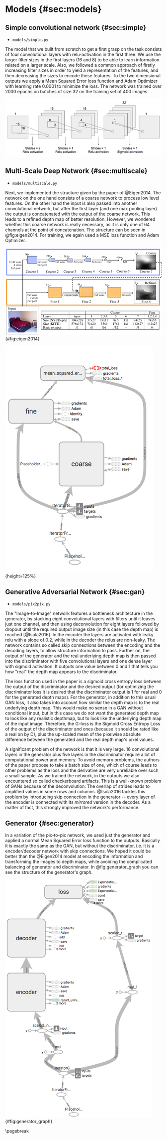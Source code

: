 # Models  {#sec:models}

## Simple convolutional network  {#sec:simple}

- `models/simple.py`

The model that we built from scratch to get a first grasp on the task consists of four convolutional layers with relu-activation in the first three. We use the larger filter sizes in the first layers (16 and 8) to be able to learn information related on a larger scale. Also, we followed a common approach of firstly increasing filter sizes in order to yield a representation of the features, and then decreasing the sizes to encode these features. To the two dimensional outputs we apply a Mean Squared Error loss function and Adam Optimizer with learning rate 0.0001 to minimize the loss. The network was trained over 2000 epochs on batches of size 32 on the training set of 400 images.

![Simple convolutional network for Image-to-Imgage transformation](assets/simple_conv.png)

## Multi-Scale Deep Network  {#sec:multiscale}

- `models/multiscale.py`

Next, we implemented the structure given by the paper of @Eigen2014. The network on the one hand consists of a coarse network to process low level features. On the other hand the input is also passed into another convolutional network, but after the first layer (and one max pooling layer) the output is concatenated with the output of the coarse network. This leads to a refined depth map of better resolution. However, we wondered whether this coarse network is really necessary, as it is only one of 64 channels at the point of concatenation. The structure can be seen in @fig:eigen2014. For training, we again used a MSE loss function and Adam Optimizer.

![Multi Scale Network Architecture by Eigen et al 2014](assets/eigen2014.png){#fig:eigen2014}

![Graph of the `MultiScale` model. Input images coming in from the iterator at the bottom are fed into the coarse and the fine networks, while the fine network also receives outputs from the coarse network. Together with the true depths coming from the iterator the generated images are fed into a basic mean squared error loss which is being optimized using stochastic gradient descent.](assets/multiscale_graph.png){height=125%}

## Generative Adversarial Network  {#sec:gan}

- `models/pix2pix.py`

The "Image-to-Image" network features a bottleneck architecture in the generator, by stacking eight convolutional layers with filters until it leaves just one channel, and then using deconvolution for eight layers followed by dropout until the required output image size (in this case the depth map) is reached [@Isola2016]. In the encoder the layers are activated with leaky relu with a slope of 0.2, while in the decoder the relus are non-leaky. The network contains so called skip connections between the encoding and the decoding layers, to allow structure information to pass. Further on, the output of the generator and the real underlying depth map is then passed into the discriminator with five convolutional layers and one dense layer with sigmoid activation. It outputs one value between 0 and 1 that tells you how "real" the depth map appears to the discriminator.

The loss function used in the paper is a sigmoid cross entropy loss between the output of the discriminator and the desired output (for optimizing the discriminator loss it is desired that the discriminator output is 1 for real and 0 for the generated depth maps). For the generator, in addition to this usual GAN loss, it also takes into account how similar the depth map is to the real underlying depth map. This would make no sense in a GAN without conditional input, but in this case we do not want the generated depth map to look like any realistic depthmap, but to look like the underlying depth map of the input image. Therefore, the G-loss is the Sigmoid Cross Entropy Loss of the output of the discriminator and ones (because it should be rated like a real on by D), plus the up-scaled mean of the pixelwise absolute difference between the generated and the real depth map's pixel values.

A significant problem of the network is that it is very large. 16 convolutional layers in the generator plus five layers in the discriminator require a lot of computational power and memory. To avoid memory problems, the authors of the paper propose to take a batch size of one, which of course leads to other problems as the loss and the derivative are very unreliable over such a small sample. As we trained the network, in the outputs we also encountered so called checkerboard artifacts. This is a well-known problem of GANs because of the deconvolution: The overlap of strides leads to amplified values in some rows and columns. @Isola2016 tackles this problem by introducing skip connection in the generator -- every layer of the encoder is connected with its *mirrored* version in the decoder. As a matter of fact, this strongly improved the network's performance.


## Generator  {#sec:generator}

In a variation of the pix-to-pix network, we used just the generator and applied a normal Mean Squared Error loss function to the outputs. Basically it is exactly the same as the GAN, but without the discriminator, i.e. it is a encoder/decoder network with skip connections. We hoped it could be better than the @Eigen2014 model at encoding the information and transforming the images to depth maps, while avoiding the complicated balancing of generator and discriminator. In @fig:generator_graph you can see the structure of the generator's graph.

![Graph of the `Generator` model. Images and target depths coming in through the iterator at the bottom are each scaled to the range from -1 to 1 and, after the images passed through the encoder and decoder, fed into a basic mean squared error loss.](assets/generator_graph.png){#fig:generator_graph}

\pagebreak
